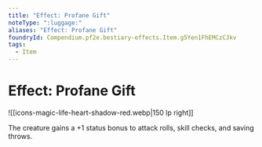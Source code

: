 ```yaml
---
title: "Effect: Profane Gift"
noteType: ":luggage:"
aliases: "Effect: Profane Gift"
foundryId: Compendium.pf2e.bestiary-effects.Item.g5Yen1FhEMCzCJkv
tags:
  - Item
---
```


# Effect: Profane Gift
![[icons-magic-life-heart-shadow-red.webp|150 lp right]]

The creature gains a +1 status bonus to attack rolls, skill checks, and saving throws.

